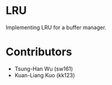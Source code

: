 # LRU
Implementing LRU for a buffer manager.

# Contributors
- Tsung-Han Wu (sw161)
- Kuan-Liang Kuo (kk123)